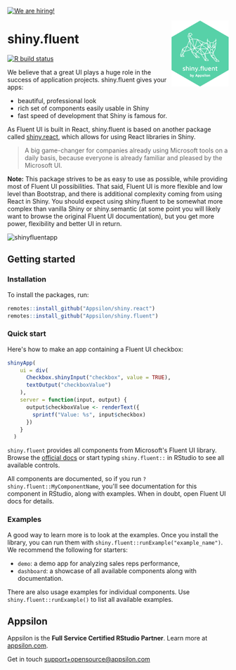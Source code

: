 <a href = "https://appsilon.com/careers/" target="_blank"><img src="http://d2v95fjda94ghc.cloudfront.net/hiring.png" alt="We are hiring!"/></a>


<img src="man/figures/shiny-fluent.png" align="right" alt="" width="130" />

# shiny.fluent

<!-- badges: start -->
[![R build status](https://github.com/Appsilon/shiny.fluent/workflows/R-CMD-check/badge.svg)](https://github.com/Appsilon/shiny.fluent/actions)
<!-- badges: end -->

We believe that a great UI plays a huge role in the success of application projects. shiny.fluent gives your apps:
- beautiful, professional look
- rich set of components easily usable in Shiny
- fast speed of development that Shiny is famous for.

As Fluent UI is built in React, shiny.fluent is based on another package called [shiny.react](https://github.com/Appsilon/shiny.react), which allows for using React libraries in Shiny.

> A big game-changer for companies already using Microsoft tools on a daily basis, because everyone is already familiar and pleased by the Microsoft UI.

**Note:** This package strives to be as easy to use as possible, while providing most of Fluent UI possibilities. That said, Fluent UI is more flexible and low level than Bootstrap, and there is additional complexity coming from using React in Shiny. You should expect using shiny.fluent to be somewhat more complex than vanilla Shiny or shiny.semantic (at some point you will likely want to browse the original Fluent UI documentation), but you get more power, flexibility and better UI in return.

![shinyfluentapp](https://user-images.githubusercontent.com/1421503/97004706-bc396b00-153d-11eb-8fb1-3856e8536f92.gif)


## Getting started

### Installation

To install the packages, run:
```R
remotes::install_github("Appsilon/shiny.react")
remotes::install_github("Appsilon/shiny.fluent")
```

### Quick start

Here's how to make an app containing a Fluent UI checkbox:

```r
shinyApp(
    ui = div(
      Checkbox.shinyInput("checkbox", value = TRUE),
      textOutput("checkboxValue")
    ),
    server = function(input, output) {
      output$checkboxValue <- renderText({
        sprintf("Value: %s", input$checkbox)
      })
    }
  )
```

`shiny.fluent` provides all components from Microsoft's Fluent UI library.
Browse the [official docs](https://developer.microsoft.com/en-us/fluentui#/controls/web)
or start typing `shiny.fluent::` in RStudio to see all available controls.

All components are documented, so if you run `?shiny.fluent::MyComponentName`, you'll see documentation for this component in RStudio, along with examples. When in doubt, open Fluent UI docs for details.

### Examples

A good way to learn more is to look at the examples.
Once you install the library, you can run them with `shiny.fluent::runExample("example_name")`.
We recommend the following for starters:
* `demo`: a demo app for analyzing sales reps performance,
* `dashboard`: a showcase of all available components along with documentation.

There are also usage examples for individual components.
Use `shiny.fluent::runExample()` to list all available examples.

Appsilon
--------

<img src="https://avatars0.githubusercontent.com/u/6096772" align="right" alt="" width="6%" />

Appsilon is the **Full Service Certified RStudio Partner**. Learn more
at [appsilon.com](https://appsilon.com).

Get in touch [support+opensource@appsilon.com](support+opensource@appsilon.com)
